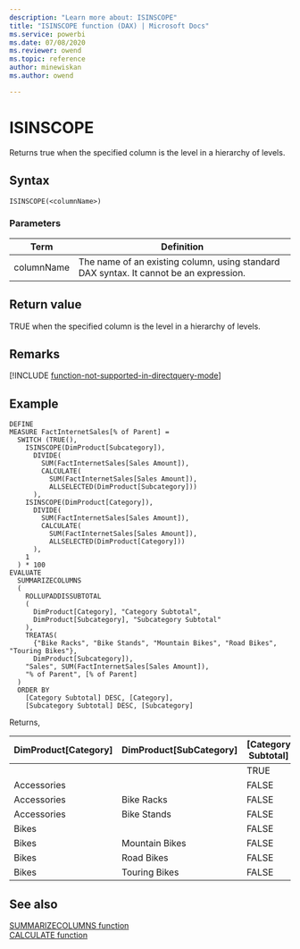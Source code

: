 ```yaml
---
description: "Learn more about: ISINSCOPE"
title: "ISINSCOPE function (DAX) | Microsoft Docs"
ms.service: powerbi 
ms.date: 07/08/2020
ms.reviewer: owend
ms.topic: reference
author: minewiskan
ms.author: owend

---
```

# ISINSCOPE

Returns true when the specified column is the level in a hierarchy of levels.
  
## Syntax  
  
```dax
ISINSCOPE(<columnName>)
```
  
### Parameters  
  
|Term|Definition|  
|--------|--------------|  
|columnName|The name of an existing column, using standard DAX syntax. It cannot be an expression.|  
  
## Return value

TRUE when the specified column is the level in a hierarchy of levels.

## Remarks

[!INCLUDE [function-not-supported-in-directquery-mode](includes/function-not-supported-in-directquery-mode.md)]

## Example  

```dax
DEFINE
MEASURE FactInternetSales[% of Parent] =
  SWITCH (TRUE(),
    ISINSCOPE(DimProduct[Subcategory]),
      DIVIDE(
        SUM(FactInternetSales[Sales Amount]),
        CALCULATE(
          SUM(FactInternetSales[Sales Amount]),
          ALLSELECTED(DimProduct[Subcategory]))
      ),
    ISINSCOPE(DimProduct[Category]),
      DIVIDE(
        SUM(FactInternetSales[Sales Amount]), 
        CALCULATE(
          SUM(FactInternetSales[Sales Amount]),
          ALLSELECTED(DimProduct[Category]))
      ),
    1
  ) * 100
EVALUATE
  SUMMARIZECOLUMNS
  (
    ROLLUPADDISSUBTOTAL
    (
      DimProduct[Category], "Category Subtotal",
      DimProduct[Subcategory], "Subcategory Subtotal"
    ),
    TREATAS(
      {"Bike Racks", "Bike Stands", "Mountain Bikes", "Road Bikes", "Touring Bikes"},
      DimProduct[Subcategory]),
    "Sales", SUM(FactInternetSales[Sales Amount]),
    "% of Parent", [% of Parent]
  )
  ORDER BY
    [Category Subtotal] DESC, [Category],
    [Subcategory Subtotal] DESC, [Subcategory]
```

Returns,

|DimProduct\[Category]  |DimProduct\[SubCategory] |\[Category Subtotal]  |\[Subcategory Subtotal]  |\[Sales]  |\[% of Parent]
|---------|---------|---------|---------|---------|---------|
|      |         |   TRUE      |   TRUE      |   28,397,095.65      |    100.00     |
|Accessories     |         |   FALSE      |    TRUE     |    78,951.00     |     0.28    |
|Accessories     |    Bike Racks     |   FALSE      |   FALSE      |    39,360.00     |    49.85     |
|Accessories     |    Bike Stands     |   FALSE      |    FALSE     |    39,591.00     |    50.15     |
|Bikes     |         |    FALSE     |   TRUE      |    28,318,144.65     |    99.72     |
|Bikes     |   Mountain Bikes      |   FALSE      |    FALSE     |     9,952,759.56    |   35.15      |
|Bikes     |   Road Bikes      |   FALSE      |    FALSE     |    14,520,584.04     |     51.28    |
|Bikes     |   Touring Bikes     |   FALSE     |    FALSE     |     3,844,801.05    |     13.58    |

## See also

[SUMMARIZECOLUMNS function](summarizecolumns-function-dax.md)  
[CALCULATE function](calculate-function-dax.md)
